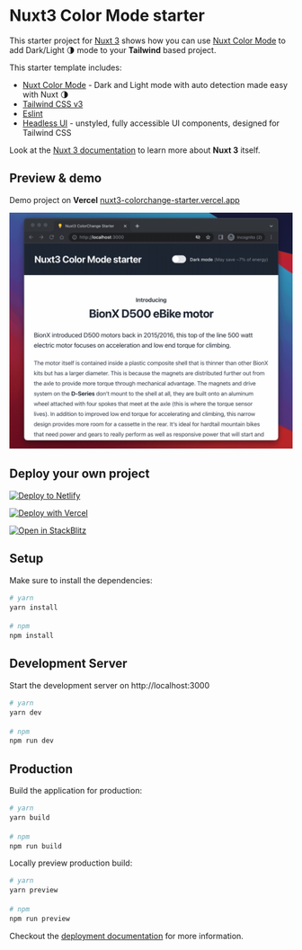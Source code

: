 # Nuxt3 Color Mode starter

This starter project for [Nuxt 3](https://v3.nuxtjs.org) shows how you can use [Nuxt Color Mode](https://color-mode.nuxtjs.org/) to add Dark/Light 🌗 mode to your **Tailwind** based project.

This starter template includes:

- [Nuxt Color Mode](https://color-mode.nuxtjs.org/) - Dark and Light mode with auto detection made easy with Nuxt 🌗 
- [Tailwind CSS v3](https://github.com/tailwindlabs/tailwindcss)
- [Eslint](https://eslint.org)
- [Headless UI](https://headlessui.dev/vue/menu) - unstyled, fully accessible UI components, designed for Tailwind CSS

Look at the [Nuxt 3 documentation](https://v3.nuxtjs.org) to learn more about **Nuxt 3** itself.

## Preview & demo

Demo project on **Vercel** [nuxt3-colorchange-starter.vercel.app](https://nuxt3-colorchange-starter.vercel.app)

![image](https://raw.githubusercontent.com/minstn/assets/main/nuxt3-colorchange-starter/preview.gif)

## Deploy your own project

[![Deploy to Netlify](https://www.netlify.com/img/deploy/button.svg)](https://app.netlify.com/start/deploy?repository=https://github.com/minstn/nuxt3-colorchange-starter)

[![Deploy with Vercel](https://vercel.com/button)](https://vercel.com/new/git/external?repository-url=https://github.com/minstn/nuxt3-colorchange-starter)

[![Open in StackBlitz](https://developer.stackblitz.com/img/open_in_stackblitz.svg)](https://stackblitz.com/github/minstn/nuxt3-colorchange-starter)

## Setup

Make sure to install the dependencies:

```bash
# yarn
yarn install

# npm
npm install

```

## Development Server

Start the development server on http://localhost:3000

```bash
# yarn
yarn dev

# npm
npm run dev
```

## Production

Build the application for production:

```bash
# yarn
yarn build

# npm
npm run build
```

Locally preview production build:

```bash
# yarn
yarn preview

# npm
npm run preview
```

Checkout the [deployment documentation](https://v3.nuxtjs.org/guide/deploy/presets) for more information.
